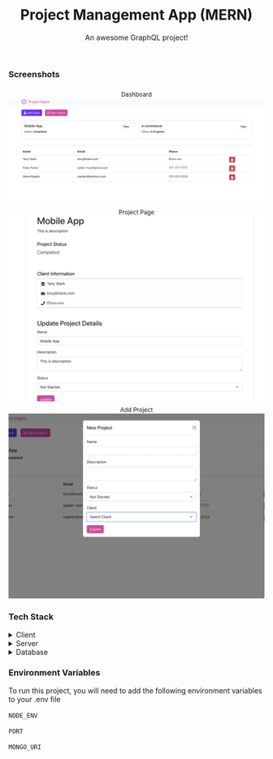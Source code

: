 <div align="center">
  <h1>Project Management App (MERN)</h1>
  <p>An awesome GraphQL project!</p>

</div>

<br />

### Screenshots

<div align="center"> 
<sub>Dashboard</sub>
  <img src="screenshots/img1.png" alt="screenshot" />
<sub>Project Page</sub>
<img src="screenshots/img2.png" alt="screenshot" />
<sub>Add Project</sub>
<img src="screenshots/img3.png" alt="screenshot" />
</div>


<!-- TechStack -->
### Tech Stack

<details>
  <summary>Client</summary>
  <ul>
    <li>CSS3</li>
    <li>Bootstrap</li>
    <li>React.js</li>
    <li>Apollo Client</li>
  </ul>
</details>

<details>
  <summary>Server</summary>
  <ul>
    <li>NodeJS</li>
    <li>Express.js</li>
    <li>GraphQL</li>
  </ul>
</details>

<details>
<summary>Database</summary>
  <ul>
    <li>MongoDB</li>
    <li>Mongoose</li>
    <li>MongoDB Atlas</li>
  </ul>
</details>

<!-- Env Variables -->
### Environment Variables

To run this project, you will need to add the following environment variables to your .env file

`NODE_ENV`

`PORT`

`MONGO_URI`
